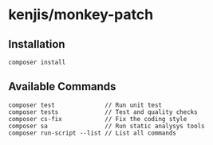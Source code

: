 # kenjis/monkey-patch

## Installation

    composer install

## Available Commands

    composer test              // Run unit test
    composer tests             // Test and quality checks
    composer cs-fix            // Fix the coding style
    composer sa                // Run static analysys tools
    composer run-script --list // List all commands
    

